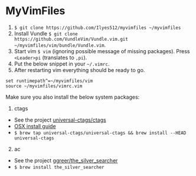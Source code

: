 # MyVimFiles

1. `$ git clone https://github.com/Ilyes512/myvimfiles ~/myvimfiles`
2. Install Vundle `$ git clone https://github.com/VundleVim/Vundle.vim.git ~/myvimfiles/vim/bundle/Vundle.vim`.
3. Start vim `$ vim` (ignoring possible message of missing packages). Press `<Leader>pi` (translates to `,pi`).
4. Put the below snippet in your `~/.vimrc`.
5. After restarting vim everything should be ready to go.

```vim
set runtimepath^=~/myvimfiles/vim
source ~/myvimfiles/vimrc.vim
```

Make sure you also install the below system packages:

1. ctags
  - See the project [universal-ctags/ctags](https://github.com/universal-ctags/ctags)
  - [OSX install guide](https://github.com/universal-ctags/ctags/blob/master/docs/osx.rst)
  - `$ brew tap universal-ctags/universal-ctags && brew install --HEAD universal-ctags`
2. ac
  - See the project [ggreer/the_silver_searcher](https://github.com/ggreer/the_silver_searcher)
  - `$ brew install the_silver_searcher`

